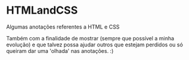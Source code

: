 # HTMLandCSS

Algumas anotações referentes a HTML e CSS

Também com a finalidade de mostrar (sempre que possível a minha evolução) e que talvez possa ajudar outros que estejam perdidos ou só queiram dar uma 'olhada' nas anotações. :)
